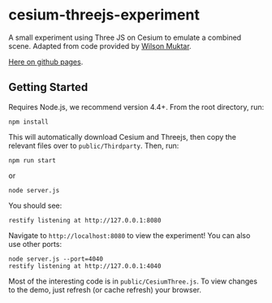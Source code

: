 # cesium-threejs-experiment
A small experiment using Three JS on Cesium to emulate a combined scene.
Adapted from code provided by [Wilson Muktar](son_coolz91@hotmail.com).

[Here on github pages](https://analyticalgraphicsinc.github.io/cesium-threejs-experiment/public/).

## Getting Started
Requires Node.js, we recommend version 4.4+. From the root directory, run:
```
npm install
```
This will automatically download Cesium and Threejs, then copy the relevant files
over to `public/Thirdparty`.
Then, run:
```
npm run start
```
or
```
node server.js
```

You should see:
```
restify listening at http://127.0.0.1:8080
```

Navigate to `http://localhost:8080` to view the experiment! You can also use
other ports:
```
node server.js --port=4040
restify listening at http://127.0.0.1:4040
```

Most of the interesting code is in `public/CesiumThree.js`.
To view changes to the demo, just refresh (or cache refresh) your browser.
